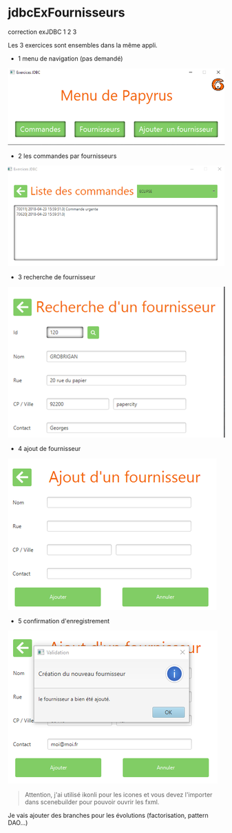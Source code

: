 # jdbcExFournisseurs
correction exJDBC 1 2 3

Les 3 exercices sont ensembles dans la même appli.

- 1 menu de navigation (pas demandé)

![screen1](1.png)

- 2 les commandes par fournisseurs

![screen2](2.png)

- 3 recherche de fournisseur

![screen3](3.png)

- 4 ajout de fournisseur

![screen4](4.png)

- 5 confirmation d'enregistrement

![screen5](5.png)



> Attention, j'ai utilisé ikonli pour les icones et vous devez l'importer dans scenebuilder pour pouvoir ouvrir les fxml.

Je vais ajouter des branches pour les évolutions (factorisation, pattern DAO...)
